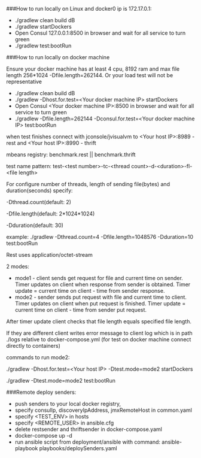 ###How to run locally on Linux and docker0 ip is 172.17.0.1:
* ./gradlew clean build dB
* ./gradlew startDockers
* Open Consul 127.0.0.1:8500 in browser and wait for all service to turn green
* ./gradlew test:bootRun

###How to run locally on docker machine

Ensure your docker machine has at least 4 cpu, 8192 ram and max file length 256*1024 -Dfile.length=262144. Or your load test will not be representative

* ./gradlew clean build dB
* ./gradlew -Dhost.for.test=\<Your docker machine IP> startDockers
* Open Consul \<Your docker machine IP>:8500 in browser and wait for all service to turn green
* ./gradlew -Dfile.length=262144 -Dconsul.for.test=\<Your docker machine IP> test:bootRun

when test finishes connect with jconsole/jvisualvm to \<Your host IP>:8989 - rest and \<Your host IP>:8990 - thrift

mbeans registry: benchmark.rest || benchmark.thrift

test name pattern: test-\<test number>-tc-\<thread count>-d-\<duration>-fl-\<file length>

For configure number of threads, length of sending file(bytes) and duration(seconds) specify:

 -Dthread.count(default: 2)

 -Dfile.length(default: 2\*1024\*1024)

 -Dduration(default: 30)

example: ./gradlew -Dthread.count=4 -Dfile.length=1048576 -Dduration=10 test:bootRun

Rest uses application/octet-stream

2 modes:
* mode1 - client sends get request for file and current time on sender. Timer updates on client when response from sender is obtained.
Timer update = current time on client - time from sender response.
* mode2 - sender sends put request with file and current time to client. Timer updates on client when put request is finished.
Timer update = current time on client - time from sender put request.

After timer update client checks that file length equals specified file length.

If they are different client writes error message to client log which is in path ./logs relative to docker-compose.yml (for test on docker machine connect directly to containers)

commands to run mode2:

./gradlew -Dhost.for.test=\<Your host IP> -Dtest.mode=mode2 startDockers

./gradlew -Dtest.mode=mode2 test:bootRun


###Remote deploy senders:

* push senders to your local docker registry,
* specify consulIp, discoveryIpAddress, jmxRemoteHost in common.yaml
* specify \<TEST_ENV> in hosts
* specify \<REMOTE_USER> in ansible.cfg
* delete restsender and thriftsender in docker-compose.yaml
* docker-compose up -d
* run ansible script from deployment/ansible with command: ansible-playbook playbooks/deploySenders.yaml

